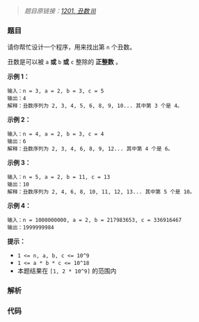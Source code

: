 > *题目原链接：[1201. 丑数 III](https://leetcode-cn.com/contest/weekly-contest-155/problems/ugly-number-iii)*

### 题目

请你帮忙设计一个程序，用来找出第 `n` 个丑数。

丑数是可以被 `a`  **或**  `b`  **或** `c` 整除的 **正整数** 。


**示例 1：**

```
输入：n = 3, a = 2, b = 3, c = 5
输出：4
解释：丑数序列为 2, 3, 4, 5, 6, 8, 9, 10... 其中第 3 个是 4。
```

**示例 2：**

```
输入：n = 4, a = 2, b = 3, c = 4
输出：6
解释：丑数序列为 2, 3, 4, 6, 8, 9, 12... 其中第 4 个是 6。
```    

**示例 3：**

```    
输入：n = 5, a = 2, b = 11, c = 13
输出：10
解释：丑数序列为 2, 4, 6, 8, 10, 11, 12, 13... 其中第 5 个是 10。
```    

**示例 4：**

```
输入：n = 1000000000, a = 2, b = 217983653, c = 336916467
输出：1999999984
```

**提示：**

* `1 <= n, a, b, c <= 10^9`
* `1 <= a * b * c <= 10^18`
* 本题结果在 `[1, 2 * 10^9]` 的范围内

### 解析

### 代码